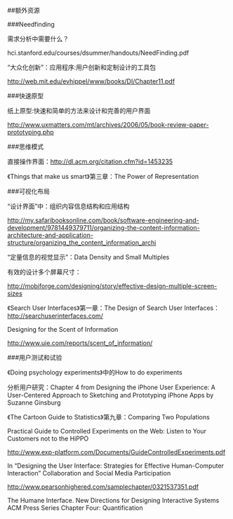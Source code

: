 ##额外资源

###Needfinding

需求分析中需要什么？

hci.stanford.edu/courses/dsummer/handouts/NeedFinding.pdf

“大众化创新”：应用程序:用户创新和定制设计的工具包

http://web.mit.edu/evhippel/www/books/DI/Chapter11.pdf

###快速原型

纸上原型:快速和简单的方法来设计和完善的用户界面

http://www.uxmatters.com/mt/archives/2006/05/book-review-paper-prototyping.php

###思维模式

直接操作界面：http://dl.acm.org/citation.cfm?id=1453235

《Things that make us smart》第三章：The Power of Representation

###可视化布局

“设计界面”中：组织内容信息结构和应用结构

http://my.safaribooksonline.com/book/software-engineering-and-development/9781449379711/organizing-the-content-information-architecture-and-application-structure/organizing_the_content_information_archi

“定量信息的视觉显示”：Data Density and Small Multiples

有效的设计多个屏幕尺寸：

http://mobiforge.com/designing/story/effective-design-multiple-screen-sizes

《Search User Interfaces》第一章：The Design of Search User Interfaces：http://searchuserinterfaces.com/

Designing for the Scent of Information

http://www.uie.com/reports/scent_of_information/

###用户测试和试验

《Doing psychology experiments》中的How to do experiments

分析用户研究：Chapter 4 from Designing the iPhone User Experience: A User-Centered Approach to Sketching and Prototyping iPhone Apps by Suzanne Ginsburg

《The Cartoon Guide to Statistics》第九章：Comparing Two Populations

Practical Guide to Controlled Experiments on the Web: Listen to Your Customers not to the HiPPO

http://www.exp-platform.com/Documents/GuideControlledExperiments.pdf

In “Designing the User Interface: Strategies for Effective Human-Computer Interaction” Collaboration and Social Media Participation

http://www.pearsonhighered.com/samplechapter/0321537351.pdf

The Humane Interface. New Directions for Designing Interactive Systems ACM Press Series
Chapter Four: Quantification
